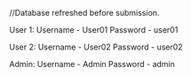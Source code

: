 //Database refreshed before submission.

User 1:
Username - User01
Password - user01

User 2:
Username - User02
Password - user02

Admin: 
Username - Admin
Password - admin